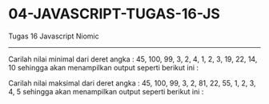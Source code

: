 # 04-JAVASCRIPT-TUGAS-16-JS
Tugas 16 Javascript Niomic
<hr>
Carilah nilai minimal dari deret angka : 45, 100, 99, 3, 2, 4, 1, 2, 3, 19, 22, 14, 10 sehingga akan menampilkan output seperti berikut ini :
<br>


Carilah nilai maksimal dari deret angka : 45, 100, 99, 3, 2, 81, 22, 55, 1, 2, 3, 4, 5 sehingga akan menampilkan output seperti berikut ini :

<br>
